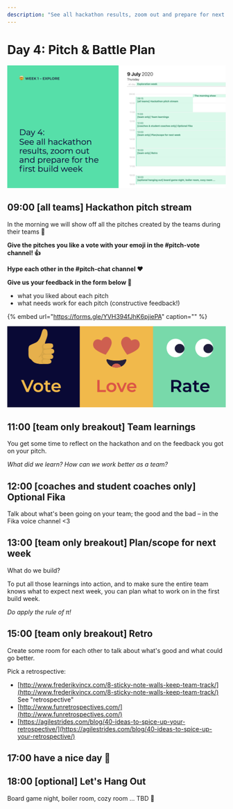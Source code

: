 ```yaml
---
description: "See all hackathon results, zoom out and prepare for next week \U0001F525"
---
```


# Day 4: Pitch & Battle Plan

![](../../.gitbook/assets/screenshot-2020-07-08-at-12.47.18.png)

## 09:00 \[all teams\] Hackathon pitch stream

In the morning we will show off all the pitches created by the teams during their teams 💪

**Give the pitches you like a vote with your emoji in the \#pitch-vote channel! 👍**

**Hype each other in the \#pitch-chat channel ♥️**

**Give us your feedback in the form below 👀**

* what you liked about each pitch
* what needs work for each pitch \(constructive feedback!\)

{% embed url="https://forms.gle/YVH394fJhK6pjiePA" caption="" %}

![Vote - Love - Rate](../../.gitbook/assets/screenshot-2020-07-08-at-21.21.27.png)

## 11:00 \[team only breakout\] Team learnings

You get some time to reflect on the hackathon and on the feedback you got on your pitch.

_What did we learn? How can we work better as a team?_

## 12:00 \[coaches and student coaches only\] Optional Fika

Talk about what's been going on your team; the good and the bad – in the Fika voice channel &lt;3

## 13:00 \[team only breakout\] Plan/scope for next week

What do we build?

To put all those learnings into action, and to make sure the entire team knows what to expect next week, you can plan what to work on in the first build week.

_Do apply the rule of π!_

## 15:00 \[team only breakout\] Retro

Create some room for each other to talk about what's good and what could go better.

Pick a retrospective:

* [http://www.frederikvincx.com/8-sticky-note-walls-keep-team-track/](http://www.frederikvincx.com/8-sticky-note-walls-keep-team-track/) See "retrospective"
* [http://www.funretrospectives.com/](http://www.funretrospectives.com/)
* [https://agilestrides.com/blog/40-ideas-to-spice-up-your-retrospective/](https://agilestrides.com/blog/40-ideas-to-spice-up-your-retrospective/)

## 17:00 have a nice day 🥳

## 18:00 \[optional\] Let's Hang Out

Board game night, boiler room, cozy room ... TBD 🤔

